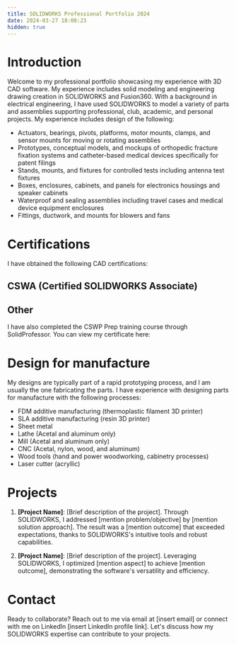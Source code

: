 ```yaml
---
title: SOLIDWORKS Professional Portfolio 2024
date: 2024-03-27 18:08:23
hidden: true
---
```


# Introduction
Welcome to my professional portfolio showcasing my experience with 3D CAD software. My experience includes solid modeling and engineering drawing creation in SOLIDWORKS and Fusion360.
With a background in electrical engineering, I have used SOLIDWORKS to model a variety of parts and assemblies supporting professional, club, academic, and personal projects. My experience includes design of the following:
- Actuators, bearings, pivots, platforms, motor mounts, clamps, and sensor mounts for moving or rotating assemblies
- Prototypes, conceptual models, and mockups of orthopedic fracture fixation systems and catheter-based medical devices specifically for patent filings
- Stands, mounts, and fixtures for controlled tests including antenna test fixtures
- Boxes, enclosures, cabinets, and panels for electronics housings and speaker cabinets
- Waterproof and sealing assemblies including travel cases and medical device equipment enclosures
- Fittings, ductwork, and mounts for blowers and fans

# Certifications
I have obtained the following CAD certifications:
## CSWA (Certified SOLIDWORKS Associate)


## Other
I have also completed the CSWP Prep training course through SolidProfessor. You can view my certificate here:


# Design for manufacture
My designs are typically part of a rapid prototyping process, and I am usually the one fabricating the parts. I have experience with designing parts for manufacture with the following processes:
- FDM additive manufacturing (thermoplastic filament 3D printer)
- SLA additive manufacturing (resin 3D printer)
- Sheet metal
- Lathe (Acetal and aluminum only)
- Mill (Acetal and aluminum only)
- CNC (Acetal, nylon, wood, and aluminum)
- Wood tools (hand and power woodworking, cabinetry processes)
- Laser cutter (acryllic)


# Projects
1. **[Project Name]**: [Brief description of the project]. Through SOLIDWORKS, I addressed [mention problem/objective] by [mention solution approach]. The result was a [mention outcome] that exceeded expectations, thanks to SOLIDWORKS's intuitive tools and robust capabilities.

2. **[Project Name]**: [Brief description of the project]. Leveraging SOLIDWORKS, I optimized [mention aspect] to achieve [mention outcome], demonstrating the software's versatility and efficiency.


# Contact
Ready to collaborate? Reach out to me via email at [insert email] or connect with me on LinkedIn [insert LinkedIn profile link]. Let's discuss how my SOLIDWORKS expertise can contribute to your projects.